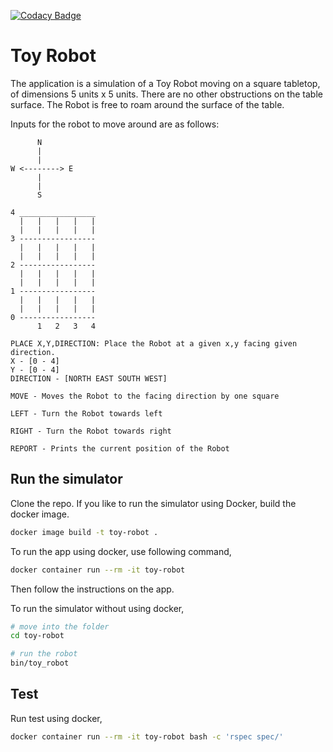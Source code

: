 [![Codacy Badge](https://api.codacy.com/project/badge/Grade/e09e10a6a966415699cff5a8007b2c05)](https://www.codacy.com/app/iranthau/toy-robot?utm_source=github.com&amp;utm_medium=referral&amp;utm_content=iranthau/toy-robot&amp;utm_campaign=Badge_Grade)

# Toy Robot

The application is a simulation of a Toy Robot moving on a square tabletop, of dimensions 5 units x 5 units. There are no other obstructions on the table surface. The Robot is free to roam around the surface of the table.

Inputs for the robot to move around are as follows:

```
      N
      |
      |
W <--------> E
      |
      |
      S

4 _________________
  |   |   |   |   |
  |   |   |   |   |
3 -----------------
  |   |   |   |   |
  |   |   |   |   |
2 -----------------
  |   |   |   |   |
  |   |   |   |   |
1 -----------------
  |   |   |   |   |
  |   |   |   |   |
0 -----------------
      1   2   3   4

PLACE X,Y,DIRECTION: Place the Robot at a given x,y facing given direction.
X - [0 - 4]
Y - [0 - 4]
DIRECTION - [NORTH EAST SOUTH WEST]

MOVE - Moves the Robot to the facing direction by one square

LEFT - Turn the Robot towards left

RIGHT - Turn the Robot towards right

REPORT - Prints the current position of the Robot
```

## Run the simulator

Clone the repo.
If you like to run the simulator using Docker, build the docker image.

```bash
docker image build -t toy-robot .
```

To run the app using docker, use following command,

```bash
docker container run --rm -it toy-robot
```

Then follow the instructions on the app.

To run the simulator without using docker,

```bash
# move into the folder
cd toy-robot

# run the robot
bin/toy_robot
```

## Test

Run test using docker,

```bash
docker container run --rm -it toy-robot bash -c 'rspec spec/'
```
